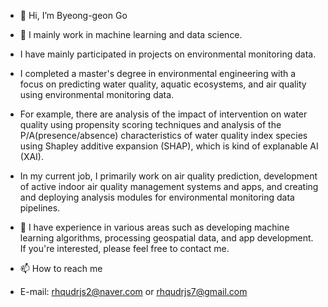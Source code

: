 - 👋 Hi, I’m Byeong-geon Go
- 👀 I mainly work in machine learning and data science.
- I have mainly participated in projects on environmental monitoring data.

- I completed a master's degree in environmental engineering with a focus on predicting water quality, aquatic ecosystems, and air quality using environmental monitoring data.
- For example, there are analysis of the impact of intervention on water quality using propensity scoring techniques and analysis of the P/A(presence/absence) characteristics of water quality index species using Shapley additive expansion (SHAP), which is kind of explanable AI (XAI).

- In my current job, I primarily work on air quality prediction, development of active indoor air quality management systems and apps, and creating and deploying analysis modules for environmental monitoring data pipelines.

- 🌱 I have experience in various areas such as developing machine learning algorithms, processing geospatial data, and app development. If you're interested, please feel free to contact me.
- 📫 How to reach me
- E-mail: rhqudrjs2@naver.com or rhqudrjs7@gmail.com

<!---
SlownSteadi/SlownSteadi is a ✨ special ✨ repository because its `README.md` (this file) appears on your GitHub profile.
You can click the Preview link to take a look at your changes.
--->

